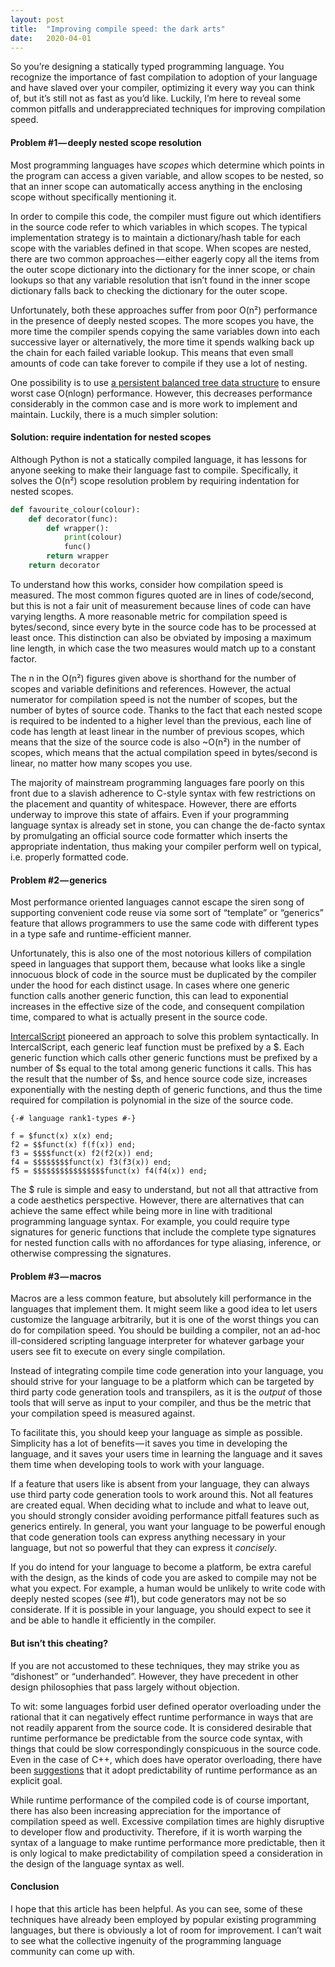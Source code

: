 ```yaml
---
layout:	post
title:	"Improving compile speed: the dark arts"
date:	2020-04-01
---
```


  So you’re designing a statically typed programming language. You recognize the importance of fast compilation to adoption of your language and have slaved over your compiler, optimizing it every way you can think of, but it’s still not as fast as you’d like. Luckily, I’m here to reveal some common pitfalls and underappreciated techniques for improving compilation speed.

#### Problem #1 — deeply nested scope resolution

Most programming languages have *scopes* which determine which points in the program can access a given variable, and allow scopes to be nested, so that an inner scope can automatically access anything in the enclosing scope without specifically mentioning it.

In order to compile this code, the compiler must figure out which identifiers in the source code refer to which variables in which scopes. The typical implementation strategy is to maintain a dictionary/hash table for each scope with the variables defined in that scope. When scopes are nested, there are two common approaches — either eagerly copy all the items from the outer scope dictionary into the dictionary for the inner scope, or chain lookups so that any variable resolution that isn’t found in the inner scope dictionary falls back to checking the dictionary for the outer scope.

Unfortunately, both these approaches suffer from poor O(n²) performance in the presence of deeply nested scopes. The more scopes you have, the more time the compiler spends copying the same variables down into each successive layer or alternatively, the more time it spends walking back up the chain for each failed variable lookup. This means that even small amounts of code can take forever to compile if they use a lot of nesting.

One possibility is to use [a persistent balanced tree data structure](https://en.wikipedia.org/wiki/Persistent_data_structure#Trees) to ensure worst case O(nlogn) performance. However, this decreases performance considerably in the common case and is more work to implement and maintain. Luckily, there is a much simpler solution:

#### Solution: require indentation for nested scopes

Although Python is not a statically compiled language, it has lessons for anyone seeking to make their language fast to compile. Specifically, it solves the O(n²) scope resolution problem by requiring indentation for nested scopes.

```py
def favourite_colour(colour):
    def decorator(func):
        def wrapper():
            print(colour)
            func()
        return wrapper
    return decorator
```
To understand how this works, consider how compilation speed is measured. The most common figures quoted are in lines of code/second, but this is not a fair unit of measurement because lines of code can have varying lengths. A more reasonable metric for compilation speed is bytes/second, since every byte in the source code has to be processed at least once. This distinction can also be obviated by imposing a maximum line length, in which case the two measures would match up to a constant factor.

The n in the O(n²) figures given above is shorthand for the number of scopes and variable definitions and references. However, the actual numerator for compilation speed is not the number of scopes, but the number of bytes of source code. Thanks to the fact that each nested scope is required to be indented to a higher level than the previous, each line of code has length at least linear in the number of previous scopes, which means that the size of the source code is also ~O(n²) in the number of scopes, which means that the actual compilation speed in bytes/second is linear, no matter how many scopes you use.

The majority of mainstream programming languages fare poorly on this front due to a slavish adherence to C-style syntax with few restrictions on the placement and quantity of whitespace. However, there are efforts underway to improve this state of affairs. Even if your programming language syntax is already set in stone, you can change the de-facto syntax by promulgating an official source code formatter which inserts the appropriate indentation, thus making your compiler perform well on typical, i.e. properly formatted code.

#### Problem #2 — generics

Most performance oriented languages cannot escape the siren song of supporting convenient code reuse via some sort of “template” or “generics” feature that allows programmers to use the same code with different types in a type safe and runtime-efficient manner.

Unfortunately, this is also one of the most notorious killers of compilation speed in languages that support them, because what looks like a single innocuous block of code in the source must be duplicated by the compiler under the hood for each distinct usage. In cases where one generic function calls another generic function, this can lead to exponential increases in the effective size of the code, and consequent compilation time, compared to what is actually present in the source code.

[IntercalScript](https://github.com/Storyyeller/IntercalScript) pioneered an approach to solve this problem syntactically. In IntercalScript, each generic leaf function must be prefixed by a $. Each generic function which calls other generic functions must be prefixed by a number of $s equal to the total among generic functions it calls. This has the result that the number of $s, and hence source code size, increases exponentially with the nesting depth of generic functions, and thus the time required for compilation is polynomial in the size of the source code.

```
{-# language rank1-types #-}

f = $funct(x) x(x) end;
f2 = $$funct(x) f(f(x)) end;
f3 = $$$$funct(x) f2(f2(x)) end;
f4 = $$$$$$$$funct(x) f3(f3(x)) end;
f5 = $$$$$$$$$$$$$$$$funct(x) f4(f4(x)) end;
```
The $ rule is simple and easy to understand, but not all that attractive from a code aesthetics perspective. However, there are alternatives that can achieve the same effect while being more in line with traditional programming language syntax. For example, you could require type signatures for generic functions that include the complete type signatures for nested function calls with no affordances for type aliasing, inference, or otherwise compressing the signatures.

#### Problem #3 — macros

Macros are a less common feature, but absolutely kill performance in the languages that implement them. It might seem like a good idea to let users customize the language arbitrarily, but it is one of the worst things you can do for compilation speed. You should be building a compiler, not an ad-hoc ill-considered scripting language interpreter for whatever garbage your users see fit to execute on every single compilation.

Instead of integrating compile time code generation into your language, you should strive for your language to be a platform which can be targeted by third party code generation tools and transpilers, as it is the *output* of those tools that will serve as input to your compiler, and thus be the metric that your compilation speed is measured against.

To facilitate this, you should keep your language as simple as possible. Simplicity has a lot of benefits — it saves you time in developing the language, and it saves your users time in learning the language and it saves them time when developing tools to work with your language.

If a feature that users like is absent from your language, they can always use third party code generation tools to work around this. Not all features are created equal. When deciding what to include and what to leave out, you should strongly consider avoiding performance pitfall features such as generics entirely. In general, you want your language to be powerful enough that code generation tools can express anything necessary in your language, but not so powerful that they can express it *concisely*.

If you do intend for your language to become a platform, be extra careful with the design, as the kinds of code you are asked to compile may not be what you expect. For example, a human would be unlikely to write code with deeply nested scopes (see #1), but code generators may not be so considerate. If it is possible in your language, you should expect to see it and be able to handle it efficiently in the compiler.

#### But isn’t this cheating?

If you are not accustomed to these techniques, they may strike you as “dishonest” or “underhanded”. However, they have precedent in other design philosophies that pass largely without objection.

To wit: some languages forbid user defined operator overloading under the rational that it can negatively effect runtime performance in ways that are not readily apparent from the source code. It is considered desirable that runtime performance be predictable from the source code syntax, with things that could be slow correspondingly conspicuous in the source code. Even in the case of C++, which does have operator overloading, there have been [suggestions](http://www.open-std.org/jtc1/sc22/wg21/docs/papers/2020/p2137r0.html) that it adopt predictability of runtime performance as an explicit goal.

While runtime performance of the compiled code is of course important, there has also been increasing appreciation for the importance of compilation speed as well. Excessive compilation times are highly disruptive to developer flow and productivity. Therefore, if it is worth warping the syntax of a language to make runtime performance more predictable, then it is only logical to make predictability of compilation speed a consideration in the design of the language syntax as well.

#### Conclusion

I hope that this article has been helpful. As you can see, some of these techniques have already been employed by popular existing programming languages, but there is obviously a lot of room for improvement. I can’t wait to see what the collective ingenuity of the programming language community can come up with.

